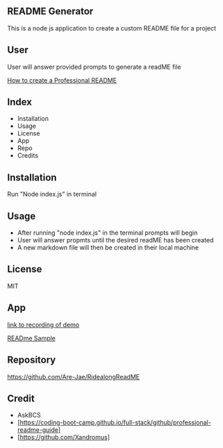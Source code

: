 ##  README Generator 

This is a node js application to create a custom README file for a project 


## User

User will answer provided prompts to generate a readME file  

[How to create a Professional README](https://coding-boot-camp.github.io/full-stack/github/professional-readme-guide)

## Index 

- Installation 
- Usage 
- License
- App
- Repo
- Credits 

## Installation 

Run "Node index.js" in terminal 


## Usage 

- After running "node index.js" in the terminal prompts will begin 
- User will answer propmts until the desired readME has been created 
- A new markdown file will then be created in their local machine 

## License 

MIT

## App 

[link to recording of demo](https://drive.google.com/file/d/1nnHrkNNNO7o6nijPFaAKnLCxLJMWz4Vd/view?usp=drive_link)

[READme Sample](Assets/readmeGen.JPG)

## Repository

https://github.com/Are-Jae/RidealongReadME


## Credit 

- AskBCS
- [https://coding-boot-camp.github.io/full-stack/github/professional-readme-guide]
- [https://github.com/Xandromus] 
